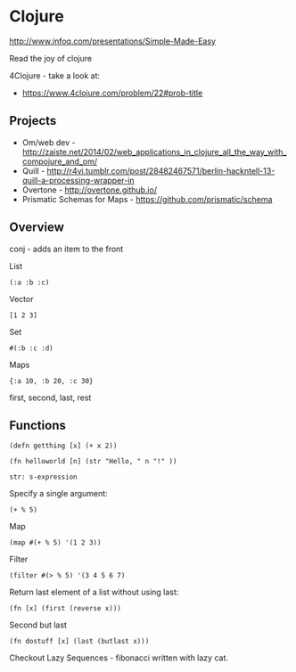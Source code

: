 Clojure
=======

http://www.infoq.com/presentations/Simple-Made-Easy

Read the joy of clojure

4Clojure - take a look at:
* https://www.4clojure.com/problem/22#prob-title

Projects
--------

* Om/web dev - http://zaiste.net/2014/02/web_applications_in_clojure_all_the_way_with_compojure_and_om/
* Quill - http://r4vi.tumblr.com/post/28482467571/berlin-hackntell-13-quill-a-processing-wrapper-in
* Overtone - http://overtone.github.io/
* Prismatic Schemas for Maps - https://github.com/prismatic/schema

Overview
--------

conj - adds an item to the front

List

    (:a :b :c)
    
Vector

    [1 2 3]
    
Set

    #(:b :c :d)
    
Maps

    {:a 10, :b 20, :c 30}


first, second, last, rest

Functions
---------

    (defn getthing [x] (+ x 2))
    
    (fn helloworld [n] (str "Hello, " n "!" ))
    
    str: s-expression

Specify a single argument:

    (+ % 5)
    
Map

    (map #(+ % 5) '(1 2 3))

Filter

    (filter #(> % 5) '(3 4 5 6 7)
    
Return last element of a list without using last:

    (fn [x] (first (reverse x)))
  
Second but last

    (fn dostuff [x] (last (butlast x)))
    
Checkout Lazy Sequences - fibonacci written with lazy cat.

